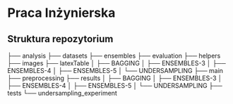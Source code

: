 # Praca Inżynierska

## Struktura repozytorium

├── analysis
├── datasets
├── ensembles
├── evaluation
├── helpers
├── images
├── latexTable
│   ├── BAGGING
│   ├── ENSEMBLES-3
│   ├── ENSEMBLES-4
│   ├── ENSEMBLES-5
│   └── UNDERSAMPLING
├── main
├── preprocessing
├── results
│   ├── BAGGING
│   ├── ENSEMBLES-3
│   ├── ENSEMBLES-4
│   ├── ENSEMBLES-5
│   └── UNDERSAMPLING
├── tests
└── undersampling_experiment

